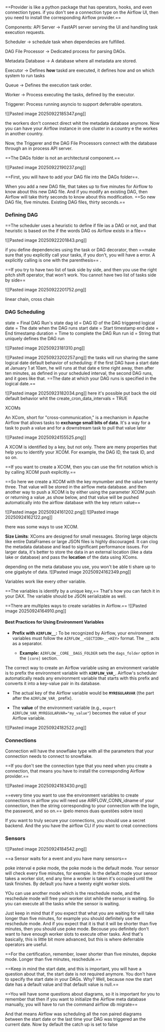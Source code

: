 ==Provider is like a python package that has operators, hooks, and even connection types.  if you don't see a connection type on the Airflow UI, then you need to install the corresponding Airflow provider.==

Components: 
API Server -> FastAPI server serving the UI and handling task execution requests.

Scheduler -> schedule task when dependecies are fulfilled.

DAG File Processor -> Dedicated process for parsing DAGs.

Metadata Database -> A database where all metadata are stored.

Executor -> Defines **how** taskd are executed, it defines how and on which system to run tasks

Queue -> Defines the execution task order.

Worker -> Process executing the tasks, defined by the executor.

Triggerer: Process running asyncio to support deferrable operators.


![[Pasted image 20250922185347.png]]

the workers don't connect direct whit the metadata database anymore. Now you can have your Airflow instance in one cluster in a country e the workes in another country. 

Now, the Triggerer and the DAG File Processors connect with the database through an in process API server.

==The DAGs folder is not an architectural component.== 

![[Pasted image 20250922190237.png]]

==First, you will have to add your DAG file into the DAGs folder==.

When you add a new DAG file, that takes up to five minutes for Airflow to know about this new DAG file. And if you modify an existing DAG, then Airflow will take thirty seconds to know about this modification. 
==So new DAG file, five minutes. Existing DAG files, thirty seconds.==

### Defining DAG

==The scheduler uses a heuristic to define if file ias a DAG or not, and that heuristic is based on the if the words DAG os Airflow exists in a file==

![[Pasted image 20250922201843.png]]

if you define dependencies  using the task or DAG decorator, then ==make sure that you explicitly call your tasks, if you don't, you will have a error. A explicitly calling is one with the parenthesis== .

==If you try to have two list of task side by side, and then you use the right pitch shift operator, that won't work. You cannot have two list of tasks side by side==

![[Pasted image 20250922201752.png]]

linear chain, cross chain

### DAG Scheduling

state = Final DAG Run's state
dag id = DAG ID of the DAG triggered
logical date = The date when the DAG runs
start date = Start timestamp
end date = End timestamp
duration = Time to complete the DAG Run
run id = String that uniquely defines the DAG run

![[Pasted image 20250923181310.png]]

![[Pasted image 20250923202257.png]]
the tasks will run sharing the same logical date
default behavior of scheduling: if the first DAG have a start date at January 1 at 10am, he will runs at that date e time right away, then after ten minutes, as defined in your scheduled interval, the second DAG runs, and it goes like that. ==The date at which your DAG runs is specified in the logical date.==

![[Pasted image 20250923182034.png]]
here it's possible put back the old default behavior whit the create_cron_data_intervals = TRUE

XCOMs

An XCom, short for "cross-communication," is a mechanism in Apache Airflow that allows tasks to **exchange small bits of data**. It's a way for a task to push a value and for a downstream task to pull that value later

![[Pasted image 20250924155525.png]]

A XCOM is identified by a key, but not only. There are meny properties that help you to identify your XCOM. For example, the DAG ID, the task ID, and so on.

==If you want to create a XCOM, then you can use the firt notation which is by calling XCOM push explicitly.==

==So here we create a XCOM with the key mynumber and the value twenty three. That value will be stored in the airflow meta database. and then another way to push a XCOM is by either using the parameter XCOM push or returning a value ,as show below, and that value will be pushed automatically into the airflow database with the key return value==

![[Pasted image 20250924161202.png]]
![[Pasted image 20250924162122.png]]

there was some ways to use XCOM.

**Size Limits**: XComs are designed for small messages. Storing large objects like entire DataFrames or large JSON files is highly discouraged. It can clog the metadata database and lead to significant performance issues. For larger data, it's better to store the data in an external location (like a data lake or database) and pass the **location** of the data using XComs.

depending on the meta database you use, you won't be able ti share up to one gigabyte of data.
![[Pasted image 20250924162349.png]]

Variables work like every other variable.

==The variables is identify by a unique key,== That's how you can fatch it in your DAX. The variable should be JSON serializable as well.

==There are multiples ways to create variables in Airflow.==
![[Pasted image 20250924164910.png]]
#### Best Practices for Using Environment Variables

- **Prefix with `AIRFLOW__`:** To be recognized by Airflow, your environment variables must follow the `AIRFLOW__<SECTION>__<KEY>` format. The `__` acts as a separator.
    
    - **Example:** `AIRFLOW__CORE__DAGS_FOLDER` sets the `dags_folder` option in the `[core]` section.

The correct way to create an Airflow variable using an environment variable is to prefix the environment variable with **`AIRFLOW_VAR_`**. Airflow's scheduler automatically reads any environment variable that starts with this prefix and converts it into a key-value pair in its database.

- The actual key of the Airflow variable would be **`MYREGULARVAR`** (the part after the `AIRFLOW_VAR_` prefix).
    
- The **value** of the environment variable (e.g., `export AIRFLOW_VAR_MYREGULARVAR="my_value"`) becomes the value of your Airflow variable.

![[Pasted image 20250924182522.png]]
### Connections

Connection will have the snowflake type with all the parameters that your connection needs to connect to snowflake.

==If you don't see the connection type that  you need when you create a connection, that means you have to install the corresponding Airflow provider.==

![[Pasted image 20250924183430.png]]

==every time you want to use the environment variables to create connections in airflow you will need use AIRFLOW_CONN_idname of your connection, then the string corresponding to your connection with the login, the password, and so on.== (pelo menos duas questões sobre isso)

If you want to truly secure your connections, you should use a secret backend. And the you have the airflow CLI if you want to creat connections

### Sensors

![[Pasted image 20250924184542.png]]

==a Sensor waits for a event and you have many sensors==

poke interval e poke mode, the poke mode is the default mode. Your sensor will check every five minutes, for exemple. In the default mode your sensor takes a worker slot, end any time a worker is taken it's occupied until the task finishes. By default you have a twenty eight worker slots.

YOu can use another mode which is the reschedule mode, and the reschedule mode will free your worker slot while the sensor is waiting. So you can execute all the tasks while the sensor is waiting.

Just keep in mind that if you expect that what you are waiting for will take longer than five minutes, for example you should definitely use the reschedule mode. And if you expect that it is that it will be shorter than five minutes, then you should use poke mode. Becouse you definitely don't want to have enough worker slots to execute other tasks. And that's basically, this is little bit more advanced, but this is where deferrable operators are useful. 

==For the certification, remember, lower shorter than five minutes, depoke mode. Longer than five minutes, reschedule.== 

==Keep in mind the start date, and this is important, you will have a question about that, the start date is not required anymore. You don't have to specify the start date in your DAGs. Why? Well, because now the start date has a default value and that default value is null.==

==You will have some questions about diagrams, so it is important for you to remember that then if you want to initialize the Airflow meta database manually, you will have to run the command airflow db migrate== 

And that means Airflow was scheduling all the non paired diagrams between the start date or the last time your DAG was triggered an the current date. Now by default the catch up is set to false 